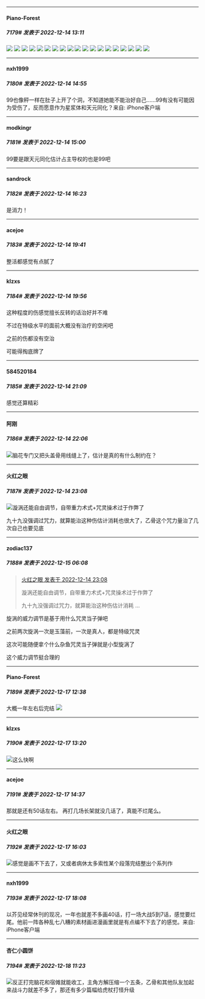 

*****

####  Piano-Forest  
##### 7179#       发表于 2022-12-14 13:11

<img src="https://p.sda1.dev/8/65c4d07b2b220a104d571e23d4a86f3b/20221214_130740.jpg" referrerpolicy="no-referrer">
<img src="https://p.sda1.dev/8/c859f24542ab1d36b5341a78265ac80e/20221214_130742.jpg" referrerpolicy="no-referrer">
<img src="https://p.sda1.dev/8/919eb779da6e3b95d2c6e9f8c7b48a56/20221214_130746.jpg" referrerpolicy="no-referrer">
<img src="https://p.sda1.dev/8/8bd3b2b186b22c80814381a163a4f3b6/20221214_130750.jpg" referrerpolicy="no-referrer">
<img src="https://p.sda1.dev/8/39707c6ce1d6ce76c994a7bd339801ef/20221214_130752.jpg" referrerpolicy="no-referrer">
<img src="https://p.sda1.dev/8/7c063b6fda48a86525f2f413ea44e0f3/20221214_130756.jpg" referrerpolicy="no-referrer">
<img src="https://p.sda1.dev/8/ee807978f84eb10d2134ed004179d3b7/20221214_130800.jpg" referrerpolicy="no-referrer">
<img src="https://p.sda1.dev/8/8087fe754904707aac9a16b28550b7e7/20221214_130805.jpg" referrerpolicy="no-referrer">
<img src="https://p.sda1.dev/8/2ef3f87ae56f3c097260cd3ffaa0c0a5/20221214_130809.jpg" referrerpolicy="no-referrer">
<img src="https://p.sda1.dev/8/3827d0c1d21c4fa77578409c1d49dfe9/20221214_130811.jpg" referrerpolicy="no-referrer">
<img src="https://p.sda1.dev/8/50dfca5be9f1ab65b795213282703961/20221214_130815.jpg" referrerpolicy="no-referrer">
<img src="https://p.sda1.dev/8/a63b030b7ecc4bfa1f0e266313c2b7c3/20221214_130817.jpg" referrerpolicy="no-referrer">
<img src="https://p.sda1.dev/8/4c2a9f56c35dd76c243565d3edc655f4/20221214_130822.jpg" referrerpolicy="no-referrer">
<img src="https://p.sda1.dev/8/5c88ff48dcc61376197338418615bdab/20221214_130824.jpg" referrerpolicy="no-referrer">
<img src="https://p.sda1.dev/8/d41743b46fae824186a6545b5d0f3d0e/20221214_130830.jpg" referrerpolicy="no-referrer">
<img src="https://p.sda1.dev/8/3c1c0a2c2dde6abe9a2ef3a2a7131022/20221214_130834.jpg" referrerpolicy="no-referrer">
<img src="https://p.sda1.dev/8/ff6e3cfa9526c0a68d2d912cd81e6996/20221214_130840.jpg" referrerpolicy="no-referrer">
<img src="https://p.sda1.dev/8/13cd34a42777af0fe9f5b725d134f473/20221214_130850.jpg" referrerpolicy="no-referrer">
<img src="https://p.sda1.dev/8/e66272dd2fd442e07b95b4c76dd69e6d/20221214_130855.jpg" referrerpolicy="no-referrer">



*****

####  nxh1999  
##### 7180#       发表于 2022-12-14 14:55

99也像秤一样在肚子上开了个洞，不知道她能不能治好自己……99有没有可能因为受伤了，反而愿意作为星浆体和天元同化？来自: iPhone客户端



*****

####  modkingr  
##### 7181#       发表于 2022-12-14 15:00

99要是跟天元同化估计占主导权的也是99吧



*****

####  sandrock  
##### 7182#       发表于 2022-12-14 16:23

是消力！



*****

####  acejoe  
##### 7183#       发表于 2022-12-14 19:41

整活都感觉有点腻了



*****

####  klzxs  
##### 7184#       发表于 2022-12-14 19:56

这种程度的伤感觉擅长反转的话治好并不难

不过在特级水平的面前大概没有治疗的空闲吧

之前的伤都没有空治

可能得掏底牌了



*****

####  584520184  
##### 7185#       发表于 2022-12-14 21:09

感觉还算精彩



*****

####  阿刚  
##### 7186#       发表于 2022-12-14 22:06

<img src="https://static.saraba1st.com/image/smiley/face2017/091.png" referrerpolicy="no-referrer">脑花专门又把头盖骨用线缝上了，估计是真的有什么制约在？



*****

####  火红之眼  
##### 7187#       发表于 2022-12-14 23:08

<img src="https://static.saraba1st.com/image/smiley/face2017/001.png" referrerpolicy="no-referrer">漩涡还能自由调节，自带重力术式+咒灵操术过于作弊了

九十九没强调过咒力，就算能治这种伤估计消耗也很大了，乙骨这个咒力量治了几次自己也要见底



*****

####  zodiac137  
##### 7188#       发表于 2022-12-15 06:08

<blockquote><a href="httphttps://bbs.saraba1st.com/2b/forum.php?mod=redirect&amp;goto=findpost&amp;pid=58944185&amp;ptid=1717712" target="_blank">火红之眼 发表于 2022-12-14 23:08</a>

漩涡还能自由调节，自带重力术式+咒灵操术过于作弊了

九十九没强调过咒力，就算能治这种伤估计消耗 ...</blockquote>
旋涡的威力调节是基于用什么咒灵当子弹吧

之前两次旋涡一次是玉藻前，一次是真人，都是特级咒灵

这次可能随便拿个什么杂鱼咒灵当子弹就是小型旋涡了

这个威力调节挺合理的



*****

####  Piano-Forest  
##### 7189#       发表于 2022-12-17 12:38

大概一年左右后完结
<img src="https://p.sda1.dev/8/5a26d9339de32ca89cdad5e51803c966/20221217_122925.jpg" referrerpolicy="no-referrer">



*****

####  klzxs  
##### 7190#       发表于 2022-12-17 13:20

<img src="https://static.saraba1st.com/image/smiley/face2017/091.png" referrerpolicy="no-referrer">这么快啊



*****

####  acejoe  
##### 7191#       发表于 2022-12-17 14:37

那就是还有50话左右。
再打几场长架就没几话了，真能不烂尾么。



*****

####  火红之眼  
##### 7192#       发表于 2022-12-17 16:03

<img src="https://static.saraba1st.com/image/smiley/face2017/001.png" referrerpolicy="no-referrer">感觉是画不下去了，又或者病休太多索性某个段落完结整出个系列作



*****

####  nxh1999  
##### 7193#       发表于 2022-12-17 18:08

以芥见经常休刊的现况，一年也就差不多画40话，打一场大战5到7话，感觉要烂尾。他前一阵各种乱七八糟的素材画进漫画里就是有点编不下去了的感觉。来自: iPhone客户端



*****

####  杏仁小圆饼  
##### 7194#       发表于 2022-12-18 11:23

<img src="https://static.saraba1st.com/image/smiley/face2017/001.png" referrerpolicy="no-referrer">反正打完脑花和宿傩就能收工，主角方解压缩一个五条，乙骨和其他队友加起来战斗力就差不多了，那还有多少篇幅给虎杖打怪升级

